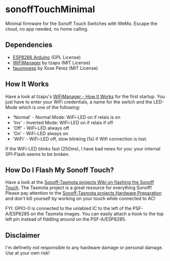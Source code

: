 # sonoffTouchMinimal
Minimal firmware for the Sonoff Touch Switches with WeMo. Escape the cloud, no app needed, no home calling.

## Dependencies

* [ESP8266 Arduino](https://github.com/esp8266/Arduino) (GPL License)
* [WiFiManager](https://github.com/tzapu/WiFiManager) by tzapu (MIT License)
* [fauxmoesp](https://bitbucket.org/xoseperez/fauxmoesp) by Xose Pérez (MIT License)

## How It Works

Have a look at tzapu's [WiFiManager - How It Works](https://github.com/tzapu/WiFiManager#how-it-works) for the first startup.
You just have to enter your WiFi credentials, a name for the switch and the LED-Mode which is one of the following:

* 'Normal' - Normal Mode: WiFi-LED on if relais is on
* 'Inv' - Inverted Mode: WiFi-LED on if relais if off
* 'Off' - WiFi-LED always off
* 'On' - WiFi-LED always on
* 'WiFi' - WiFi-LED off, slow blinking (1s) if Wifi connection is lost. 

If the WiFi-LED blinks fast (250ms), I have bad news for you: your internal SPI-Flash seems to be broken. 

## How Do I Flash My Sonoff Touch?

Have a look at the [Sonoff-Tasmota projects Wiki on flashing the Sonoff Touch](https://github.com/arendst/Sonoff-Tasmota/wiki/Sonoff-Touch). The Tasmota project is a great resource for everything Sonoff! Please pay attention to the [Sonoff-Tasmota projects Hardware Preparation](https://github.com/arendst/Sonoff-Tasmota/wiki/Hardware-Preparation) and don't kill yourself by working on your touch while connected to AC!

FYI: GPIO-0 is connected to the unlabled IC to the left of the PSF-A/ESP8285 on the Tasmota images. You can easily attach a hook to the top left pin instead of fiddling around on the PSF-A/ESP8285. 

## Disclaimer
I'm definetly not responsible to any hardware damage or personal damage. Use at your own risk!